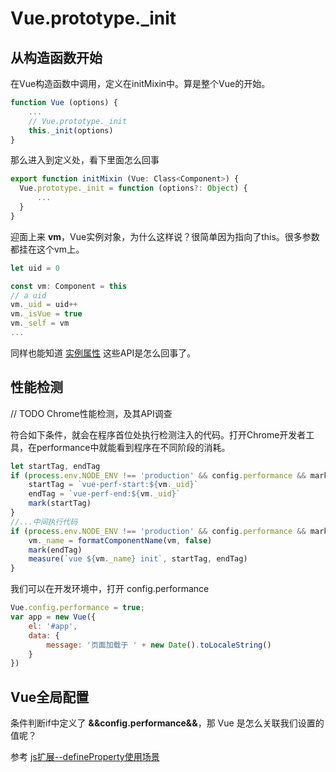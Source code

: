 <!-- vue_learn--init初始化 开始 -->

# Vue.prototype._init
## 从构造函数开始
在Vue构造函数中调用，定义在initMixin中。算是整个Vue的开始。
````js
function Vue (options) {
    ...
    // Vue.prototype._init
    this._init(options)
}
````

那么进入到定义处，看下里面怎么回事

````js
export function initMixin (Vue: Class<Component>) {
  Vue.prototype._init = function (options?: Object) {
      ...
  }
}
````

迎面上来 **vm**，Vue实例对象，为什么这样说？很简单因为指向了this。很多参数都挂在这个vm上。

````js
let uid = 0

const vm: Component = this
// a uid
vm._uid = uid++
vm._isVue = true
vm._self = vm
...
````

同样也能知道 [实例属性](https://cn.vuejs.org/v2/api/#%E5%AE%9E%E4%BE%8B%E5%B1%9E%E6%80%A7) 这些API是怎么回事了。

## 性能检测
// TODO Chrome性能检测，及其API调查

符合如下条件，就会在程序首位处执行检测注入的代码。打开Chrome开发者工具，在performance中就能看到程序在不同阶段的消耗。
````js
let startTag, endTag
if (process.env.NODE_ENV !== 'production' && config.performance && mark) {
    startTag = `vue-perf-start:${vm._uid}`
    endTag = `vue-perf-end:${vm._uid}`
    mark(startTag)
}
//...中间执行代码
if (process.env.NODE_ENV !== 'production' && config.performance && mark) {
    vm._name = formatComponentName(vm, false)
    mark(endTag)
    measure(`vue ${vm._name} init`, startTag, endTag)
}
````

我们可以在开发环境中，打开 config.performance
````js
Vue.config.performance = true;
var app = new Vue({
    el: '#app',
    data: {
        message: '页面加载于 ' + new Date().toLocaleString()
    }
})
````

## Vue全局配置
条件判断if中定义了 **&&config.performance&&**，那 Vue 是怎么关联我们设置的值呢？

参考 [js扩展--defineProperty使用场景](https://github.com/eminoda/myBlog/issues/13)